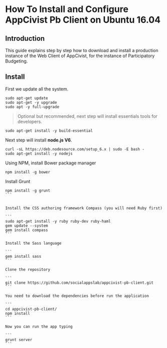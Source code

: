 # How To Install and Configure AppCivist Pb Client on Ubuntu 16.04

## Introduction
This guide explains step by step how to download and install a production instance of the Web Client of AppCivist, for the instance of Participatory Budgeting.

## Install

First we update all the system.

```
sudo apt-get update
sudo apt-get -y upgrade
sudo apt -y full-upgrade
```

> Optional but recommended, next step will install essentials tools for developers.


```
sudo apt-get install -y build-essential
```

Next step will install **node.js V6**.

```
curl -sL https://deb.nodesource.com/setup_6.x | sudo -E bash -
sudo apt-get install -y nodejs
```

Using NPM, install Bower package manager

```
npm install -g bower
```

Install Grunt

````
npm install -g grunt
```


Install the CSS authoring framework Compass (you will need Ruby first)

```
sudo apt-get install -y ruby ruby-dev ruby-haml
gem update --system
gem install compass   
```

Install the Sass language

```
gem install sass
```

Clone the repository

```
git clone https://github.com/socialappslab/appcivist-pb-client.git
```

You need to download the dependencies before run the application 

```
cd appcivist-pb-client/
npm install
```

Now you can run the app typing

```
grunt server
```
